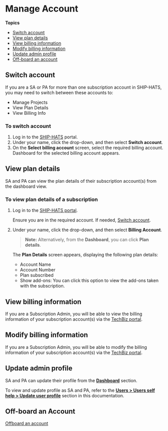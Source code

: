 # Manage Account


**Topics**
- [Switch account](#switch-account)
- [View plan details](#view-plan-details)
- [View billing information](#view-billing-information)
- [Modify billing information](#modify-billing-information)
- [Update admin profile](#update-admin-profile)
- [Off-board an account](#off-board-an-account)


## Switch account
If you are a SA or PA for more than one subscription account in SHIP-HATS, you may need to switch between these accounts to:

- Manage Projects
- View Plan Details 
- View Billing Info

### To switch account

1. Log in to the [SHIP-HATS](https://portal.ship.gov.sg/) portal.
1. Under your name, click the drop-down, and then select **Switch account**. 
1. On the **Select billing account** screen, select the required billing account.
    Dashboard for the selected billing account appears.

<!--

    <kbd>![switch-account](./images/switch-account.png ':size=100%')</kbd>

1. Choose the required billing account to view its dashboard.

    <kbd>![switch-account](./images/switch-account-choose-account.png ':size=100%')</kbd>

-->

## View plan details

SA and PA can view the plan details of their subscription account(s) from the dashboard view.

### To view plan details of a subscription

1. Log in to the [SHIP-HATS portal](https://portal.ship.gov.sg/).  
    
    Ensure you are in the required account. If needed, [Switch account](#switch-account).

    <!--<kbd>![plan-details](./images/plan-details.png ':size=100%')</kbd>-->

1. Under your name, click the drop-down, and then select **Billing Account**. 

    > **Note:** Alternatively, from the **Dashboard**, you can click **Plan details**.

    The **Plan Details** screen appears, displaying the following plan details:
    - Account Name
    - Account Number
    - Plan subscribed
    - Show add-ons: You can click this option to view the add-ons taken with the subscription.

<!--
<kbd>![plan-details](./images/plan-details-1.png ':size=50%')</kbd>

Alternatively, click **Plan details** from **Overview** as shown below.

>**Note:** SHIP-HATS users other than SA and PA can view their associated subscription account details, such as **Billing Account Name** and **Billing Account Number**, from their **Profile** page as shown below. Refer to [Access user profile](#view-user-profile) and [Update user profile](users-self-help) for additional information.
>
><kbd>![View Subscription Details](./images/view-subscription-details-for-other-users.png ':size=75%')</kbd>
-->

## View billing information

If you are a Subscription Admin, you will be able to view the billing information of your subscription account(s) via the [TechBiz portal](https://portal.techbiz.suite.gov.sg/).

<!--

### To view the billing information


1. Log in to the [SHIP-HATS portal](https://portal.ship.gov.sg/).  
    
    Ensure you are in the required account. If needed, [Switch account](#switch-account).
    
    <kbd>![plan-details](./images/plan-details.png ':size=100%')</kbd>

1. Under your name, click the drop-down, and then select **Billing Info**. 

    <kbd>![billing-info-menu](./images/billing-info-menu.png ':size=75%')</kbd>

    You can view information in the following sections: Billing Information, Approver Information, Service Sheet (SS), and Subscription Pricing Calculator.

    - **Billing Information**

        - SA can modify the information if required.
        - GL Account is applicable for GovTech agencies and Sub-Business Unit is applicable for non-GovTech agencies.

        ![billing-information](./images/billing-information.png ':size=75%')

    - **Approver Information**

        - You can find the approver details for this account.

        ![approver-information](./images/approver-information.png ':size=75%')

    - **Signed Service Sheets(SS)**

        - You can find the signed service sheets for this account.

        ![signed-service-sheet](./images/signed-ss.png ':size=75%')

    - **Subscription Pricing Calculator**

        - This information is accessible via SOE/GSIB laptop only.
        - As an SA, you can send calculator link to your email ID by clicking **Email link to me**. 

        ![Subscription Pricing Calculator](./images/subscription-pricing-calculator.png ':size=40%')

-->    

## Modify billing information
If you are a Subscription Admin, you will be able to modify the billing information of your subscription account(s) via the [TechBiz portal](https://portal.techbiz.suite.gov.sg/).
<!--
### To modify the billing information

1. Log in to the [SHIP-HATS portal](https://portal.ship.gov.sg/).  
    
    Ensure you are in the required account. If needed, refer to [Switch account](#switch-account).

    <kbd>![plan-details](./images/plan-details.png ':size=100%')</kbd>

1. Under your name, click the drop-down, and then select **Billing Info**. 

    <kbd>![billing-info-menu](./images/billing-info-menu.png ':size=75%')</kbd>

    You can view information in the following sections: Billing Information, Approver Information, Service Sheet (SS), and Subscription Pricing Calculator.
1. In the **Billing Information** section, click the pencil icon to modify one or more of the following details:
    - Billing Contact Person
    - Billing Email
    - Billing Contact Number
    - Billing Agency: You cannot modify this information.
    - Billing Address
    - WBS / Cost Center
    - GL Account: This is applicable for GovTech agencies only.
    - Sub-business Unit: This is applicable for non-GovTech agencies only.
-->

## Update admin profile
SA and PA can update their profile from the **[Dashboard](access-ship-hats-portal)** section.

To view and update profile as SA and PA, refer to the **[Users > Users self help > Update user profile](users-self-help)** section in this documentation.

<!--
1. Log in to the [SHIP-HATS](https://portal.ship.gov.sg/) portal.
1. Under your name, click the drop-down, and then select **View profile**. 
1. To update your **Personal Information**, click the edit icon.

1. From the **[Overview](access-ship-hats-portal)** page, hover over your profile icon at the upper-right corner. Your user name and user role for this account are displayed. In the below example, the logged in user is a **Subscription Admin** for this account.

    <kbd>![view-and-update-profile-user-role-and-name-blurred](./images/view-and-update-profile-user-role-and-name-blurred.png ':size=75%')</kbd>

1. Choose **View Profile**. Your personal information and details of accounts in which you are SA and PA are listed.
1. To update your **Personal Information**, click the edit icon.

    <kbd>![edit-profile-details-blurred](./images/edit-profile-details-blurred.png ':size=75%')</kbd>

-->

## Off-board an Account

[Offboard an account](./snippets/offboard-account.md ':include')


<!--## Off-board an Account

If you are a Subscription Admin (SA), you can off-board your subscription account after the trial period has lapsed or project is coming to an end. 

### Prerequisites
- Take backup of your data.
- Plan to complete the steps at least one week before the off-boarding date.
- Inform your users that they will not have access to tools after the off-boarding date.


### To off-board an account-->

<!--1. Log in to the [SHIP-HATS portal](https://portal.ship.gov.sg/).--> 

<!--1. Select an expected date to off-board. 

    - For a subscribed account, there is a minimum commitment of 6 months stated in the service sheet. Therefore, you will be allowed to select a date after fulfilling the 6 month period only.
    - If you are on a trial account, you can select a date of your choice to off-board the account.

1. After you have a confirmed date, [create a service request](https://jira.ship.gov.sg/servicedesk/customer/portal/11) with following details:  

    - In the **Title** field, add the title in the following format: `[REQUEST TO OFF-BOARD] AgencyName - BillingRef - SubscriptionTitle`
    - In the **Description** field, provide the following details: 
        - Expected date to off-board
        - Users list (including SA & PA)
        - Project title & project key for Jira/Confluence/BB/Bamboo
        - Fortify app name
        - SonarQube app name
        - PrismaCloud app name
        - Text box to capture Sonatype app name
        - Master billing crowd/ldap group name  

    You will receive an email confirmation with further details. 

**After you have raised the service request for off-boarding, note the following behavior:**
- When SA or PA logs in to the SHIP-HATS portal, in the **Alerts** section, you will see a termination message.
- Tools cannot be added
- Changing the PA function is disabled 
- User invitations are disabled 
- After the termination date, SA or PA will not be able to view the subscription details for the off-boarded account. However, if SA or PA have other subscription accounts, they will continue to view details for these additional subscriptions accounts.
-->